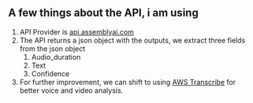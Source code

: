 ## A few things about the API, i am using

1.  API Provider is [api.assemblyai.com](https://docs.assemblyai.com/overview/getting-started)
2.  The API returns a json object with the outputs, we extract three fields from the json object
    1. Audio_duration
    2. Text
    3. Confidence
3.  For further improvement, we can shift to using [AWS Transcribe](https://aws.amazon.com/transcribe/) for better voice and video analysis.               